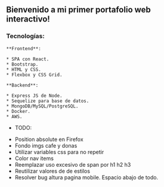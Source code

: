 ## Bienvenido a mi primer portafolio web interactivo!

### Tecnologías:

    **Frontend**:

	* SPA con React.
	* Bootstrap.
	* HTML y CSS.
	* Flexbox y CSS Grid.

    **Backend**:

	* Express JS de Node.
	* Sequelize para base de datos.
	* MongoDB/MySQL/PostgreSQL.
	* Docker.
	* AWS.

  * TODO:

- Position absolute en Firefox
- Fondo imgs cafe y donas
- Utilizar variables css para no repetir
- Color nav items
- Reemplazar uso excesivo de span por h1 h2 h3
- Reutilizar valores de de estilos
- Resolver bug altura pagina mobile. Espacio abajo de todo.

